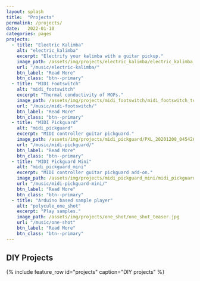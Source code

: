 ```yaml
---
layout: splash
title:  "Projects"
permalink: /projects/
date:   2022-01-10
categories: pages
projects:
  - title: "Electric Kalimba"
    alt: "electric_kalimba"
    excerpt: "Electrify your kalimba with a guitar pickup."
    image_path: /assets/img/projects/electric_kalimba/electric_kalimba_teaser.JPG
    url: "/music/electric-kalimba/"
    btn_label: "Read More"
    btn_class: "btn--primary"
  - title: "MIDI Footswitch"
    alt: "midi_footswitch"
    excerpt: "Thermal conductivity of MOFs."
    image_path: /assets/img/projects/midi_footswitch/midi_footswitch_teaser.jpg
    url: "/music/midi-footswitch/"
    btn_label: "Read More"
    btn_class: "btn--primary"
  - title: "MIDI Pickguard"
    alt: "midi_pickguard"
    excerpt: "MIDI controller guitar pickguard."
    image_path: /assets/img/projects/midi_pickguard/PXL_20201208_045426053.jpg
    url: "/music/midi-pickguard/"
    btn_label: "Read More"
    btn_class: "btn--primary"
  - title: "MIDI Pickguard Mini"
    alt: "midi_pickguard_mini"
    excerpt: "MIDI controller guitar pickguard add-on."
    image_path: /assets/img/projects/midi_pickguard_mini/midi_pickguard_mini_teaser.jpg
    url: "/music/midi-pickguard-mini/"
    btn_label: "Read More"
    btn_class: "btn--primary"
  - title: "Arduino based sample player"
    alt: "polycule_one_shot"
    excerpt: "Play samples."
    image_path: /assets/img/projects/one_shot/one_shot_teaser.jpg
    url: "/music/one-shot"
    btn_label: "Read More"
    btn_class: "btn--primary"
---
```

## DIY Projects

{% include feature_row id="projects" caption="DIY projects" %}


<!---
- title: "LED animation module for eurorack"
  alt: "moduled_nano"
  excerpt: "LED animations in your eurorack."
  image_path: /assets/img/projects/moduled_nano_teaser.png
  url: ""
  btn_label: "Read More"
  btn_class: "btn--primary"
- title: "Eurorack case with controllable lights"
  alt: "moduled_rack"
  excerpt: "LED animations in your eurorack."
  image_path: /assets/img/projects/moduled_rack_teaser.png
  url: ""
  btn_label: "Read More"
  btn_class: "btn--primary"
- title: "Control lights with music"
  alt: "lunt"
  excerpt: "MIDI controlled lights."
  image_path: /assets/img/projects/lunt_teaser.png
  url: ""
  btn_label: "Read More"
  btn_class: "btn--primary"
-->
